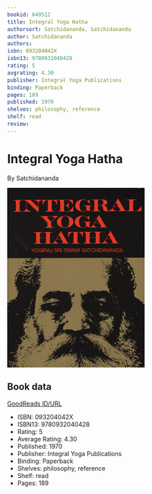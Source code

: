 ```yaml
---
bookid: 649512
title: Integral Yoga Hatha
authorsort: Satchidananda, Satchidananda
author: Satchidananda
authors: 
isbn: 093204042X
isbn13: 9780932040428
rating: 5
avgrating: 4.30
publisher: Integral Yoga Publications
binding: Paperback
pages: 189
published: 1970
shelves: philosophy, reference
shelf: read
review: 
---
```


# Integral Yoga Hatha

By Satchidananda

![](../../assets/bookcovers/1352793612l/649512.jpg)

## Book data

[GoodReads ID/URL](https://www.goodreads.com/book/show/649512)

- ISBN: 093204042X
- ISBN13: 9780932040428
- Rating: 5
- Average Rating: 4.30
- Published: 1970
- Publisher: Integral Yoga Publications
- Binding: Paperback
- Shelves: philosophy, reference
- Shelf: read
- Pages: 189


